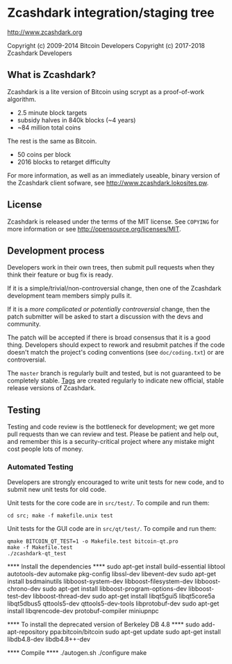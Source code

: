 Zcashdark integration/staging tree
================================

http://www.zcashdark.org

Copyright (c) 2009-2014 Bitcoin Developers
Copyright (c) 2017-2018 Zcashdark Developers

What is Zcashdark?
----------------

Zcashdark is a lite version of Bitcoin using scrypt as a proof-of-work algorithm.
 - 2.5 minute block targets
 - subsidy halves in 840k blocks (~4 years)
 - ~84 million total coins

The rest is the same as Bitcoin.
 - 50 coins per block
 - 2016 blocks to retarget difficulty

For more information, as well as an immediately useable, binary version of
the Zcashdark client sofware, see http://www.zcashdark.lokosites.pw.

License
-------

Zcashdark is released under the terms of the MIT license. See `COPYING` for more
information or see http://opensource.org/licenses/MIT.

Development process
-------------------

Developers work in their own trees, then submit pull requests when they think
their feature or bug fix is ready.

If it is a simple/trivial/non-controversial change, then one of the Zcashdark
development team members simply pulls it.

If it is a *more complicated or potentially controversial* change, then the patch
submitter will be asked to start a discussion with the devs and community.

The patch will be accepted if there is broad consensus that it is a good thing.
Developers should expect to rework and resubmit patches if the code doesn't
match the project's coding conventions (see `doc/coding.txt`) or are
controversial.

The `master` branch is regularly built and tested, but is not guaranteed to be
completely stable. [Tags](https://github.com/loucaso/zcashdark/tags) are created
regularly to indicate new official, stable release versions of Zcashdark.

Testing
-------

Testing and code review is the bottleneck for development; we get more pull
requests than we can review and test. Please be patient and help out, and
remember this is a security-critical project where any mistake might cost people
lots of money.

### Automated Testing

Developers are strongly encouraged to write unit tests for new code, and to
submit new unit tests for old code.

Unit tests for the core code are in `src/test/`. To compile and run them:

    cd src; make -f makefile.unix test

Unit tests for the GUI code are in `src/qt/test/`. To compile and run them:

    qmake BITCOIN_QT_TEST=1 -o Makefile.test bitcoin-qt.pro
    make -f Makefile.test
    ./zcashdark-qt_test



**** Install the dependencies ****
sudo apt-get install build-essential libtool autotools-dev automake pkg-config libssl-dev libevent-dev 
sudo apt-get install bsdmainutils libboost-system-dev libboost-filesystem-dev libboost-chrono-dev
sudo apt-get install libboost-program-options-dev libboost-test-dev libboost-thread-dev
sudo apt-get install libqt5gui5 libqt5core5a libqt5dbus5 qttools5-dev qttools5-dev-tools libprotobuf-dev 
sudo apt-get install libqrencode-dev protobuf-compiler miniupnpc

**** To install the deprecated version of Berkeley DB 4.8 ****
sudo add-apt-repository ppa:bitcoin/bitcoin
sudo apt-get update
sudo apt-get install libdb4.8-dev libdb4.8++-dev

**** Compile ****
./autogen.sh
./configure
make
